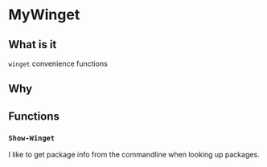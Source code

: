 # MyWinget

## What is it

`winget` convenience functions

## Why


## Functions

### `Show-Winget`

I like to get package info from the commandline when looking up packages.
